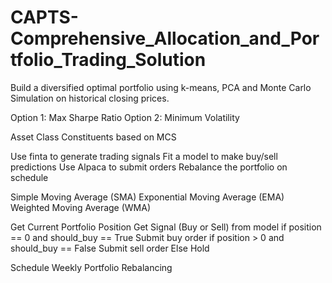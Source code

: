 # CAPTS-Comprehensive_Allocation_and_Portfolio_Trading_Solution


Build a diversified optimal portfolio using k-means, PCA and  Monte Carlo Simulation on historical closing prices.

Option 1:  Max Sharpe Ratio
Option 2:  Minimum Volatility

Asset Class Constituents based on MCS

Use finta to generate trading signals
Fit a model to make buy/sell predictions
Use Alpaca to submit orders
Rebalance the portfolio on schedule

Simple Moving Average (SMA)
Exponential Moving Average (EMA)
Weighted Moving Average (WMA)

Get Current Portfolio Position
Get Signal (Buy or Sell) from model
if position == 0 and should_buy == True
Submit buy order
if position > 0 and should_buy == False
Submit sell order
Else Hold

Schedule Weekly Portfolio Rebalancing


